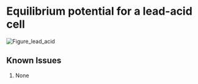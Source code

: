 # Equilibrium potential for a lead-acid cell

![Figure_lead_acid](https://user-images.githubusercontent.com/75796436/104050546-c79f4880-51b4-11eb-9e30-db824ccdd47f.png)

## Known Issues
1. None
